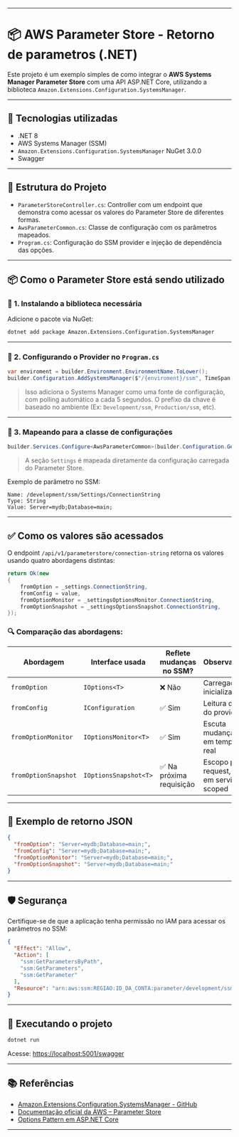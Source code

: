 ﻿---

# 📦 AWS Parameter Store - Retorno de parametros (.NET)

Este projeto é um exemplo simples de como integrar o **AWS Systems Manager Parameter Store** com uma API ASP.NET Core, utilizando a biblioteca `Amazon.Extensions.Configuration.SystemsManager`.

---

## 🔧 Tecnologias utilizadas

* .NET 8
* AWS Systems Manager (SSM) 
* `Amazon.Extensions.Configuration.SystemsManager` NuGet 3.0.0
* Swagger

---

## 📁 Estrutura do Projeto

* `ParameterStoreController.cs`: Controller com um endpoint que demonstra como acessar os valores do Parameter Store de diferentes formas.
* `AwsParameterCommon.cs`: Classe de configuração com os parâmetros mapeados.
* `Program.cs`: Configuração do SSM provider e injeção de dependência das opções.

---

## 📦 Como o Parameter Store está sendo utilizado

### 📌 1. Instalando a biblioteca necessária

Adicione o pacote via NuGet:

```bash
dotnet add package Amazon.Extensions.Configuration.SystemsManager
```

---

### 📌 2. Configurando o Provider no `Program.cs`

```csharp
var enviroment = builder.Environment.EnvironmentName.ToLower();
builder.Configuration.AddSystemsManager($"/{enviroment}/ssm", TimeSpan.FromSeconds(5));
```

> Isso adiciona o Systems Manager como uma fonte de configuração, com polling automático a cada 5 segundos. O prefixo da chave é baseado no ambiente (Ex: `Development/ssm`, `Production/ssm`, etc).

---

### 📌 3. Mapeando para a classe de configurações

```csharp
builder.Services.Configure<AwsParameterCommon>(builder.Configuration.GetSection("Settings"));
```

> A seção `Settings` é mapeada diretamente da configuração carregada do Parameter Store.

Exemplo de parâmetro no SSM:

```
Name: /development/ssm/Settings/ConnectionString
Type: String
Value: Server=mydb;Database=main;
```

---

## ✅ Como os valores são acessados

O endpoint `/api/v1/parameterstore/connection-string` retorna os valores usando quatro abordagens distintas:

```csharp
return Ok(new
{
    fromOption = _settings.ConnectionString,
    fromConfig = value,
    fromOptionMonitor = _settingsOptionsMonitor.ConnectionString,
    fromOptionSnapshot = _settingsOptionsSnapshot.ConnectionString,
});
```

### 🔍 Comparação das abordagens:

| Abordagem            | Interface usada       | Reflete mudanças no SSM? | Observações                                 |
| -------------------- | --------------------- | ------------------------ | ------------------------------------------- |
| `fromOption`         | `IOptions<T>`         | ❌ Não                    | Carregado na inicialização                  |
| `fromConfig`         | `IConfiguration`      | ✅ Sim                    | Leitura direta do provider                  |
| `fromOptionMonitor`  | `IOptionsMonitor<T>`  | ✅ Sim                    | Escuta mudanças em tempo real               |
| `fromOptionSnapshot` | `IOptionsSnapshot<T>` | ✅ Na próxima requisição  | Escopo por request, útil em serviços scoped |

---

## 🔄 Exemplo de retorno JSON

```json
{
  "fromOption": "Server=mydb;Database=main;",
  "fromConfig": "Server=mydb;Database=main;",
  "fromOptionMonitor": "Server=mydb;Database=main;",
  "fromOptionSnapshot": "Server=mydb;Database=main;"
}
```

---

## 🛡️ Segurança

Certifique-se de que a aplicação tenha permissão no IAM para acessar os parâmetros no SSM:

```json
{
  "Effect": "Allow",
  "Action": [
    "ssm:GetParametersByPath",
    "ssm:GetParameters",
    "ssm:GetParameter"
  ],
  "Resource": "arn:aws:ssm:REGIAO:ID_DA_CONTA:parameter/development/ssm/*"
}
```

---

## 🚀 Executando o projeto

```bash
dotnet run
```

Acesse:
[https://localhost:5001/swagger](https://localhost:5001/swagger)

---

## 📚 Referências

* [Amazon.Extensions.Configuration.SystemsManager - GitHub](https://github.com/aws/aws-sdk-net)
* [Documentação oficial da AWS – Parameter Store](https://docs.aws.amazon.com/systems-manager/latest/userguide/systems-manager-parameter-store.html)
* [Options Pattern em ASP.NET Core](https://learn.microsoft.com/aspnet/core/fundamentals/configuration/options)

---


